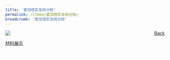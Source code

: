 ```yaml
---
title: '爱加倍实龙岗分校'
permalink: /clmoe/爱加倍实龙岗分校/
breadcrumb: '爱加倍实龙岗分校'
---
```


<!-- Global site tag (gtag.js) - Google Ads: 726049306 -->
<script async src="https://www.googletagmanager.com/gtag/js?id=AW-726049306"></script>
<script>
  window.dataLayer = window.dataLayer || [];
  function gtag(){dataLayer.push(arguments);}
  gtag('js', new Date());

  gtag('config', 'AW-726049306');
</script>
<a href="/exhibits/华文学习展示区-chinese-exhibitions-c/preschool/" style="float:right;">Back</a>
 <img src="/images/MTLS2021-Fernvale_CL_Final.jpg"> <br/>

<a href="https://www.facebook.com/squad.usc.3/videos/149780266777850/?extid=Z4KTOsT5eRwGWa0x" target="_blank">材料展示</a>
<div class="btntop"><a href="#top" style="text-decoration:none;"><span style="color:white"><b>Top</b></span></a></div>
